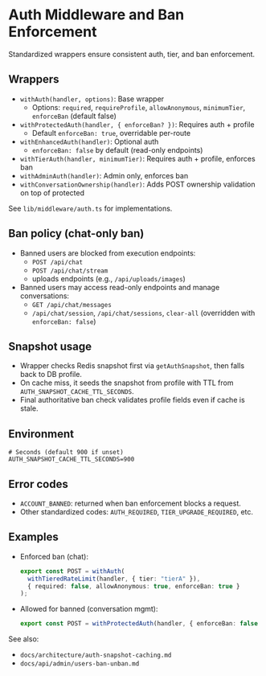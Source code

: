 # Auth Middleware and Ban Enforcement

Standardized wrappers ensure consistent auth, tier, and ban enforcement.

## Wrappers

- `withAuth(handler, options)`: Base wrapper
  - Options: `required`, `requireProfile`, `allowAnonymous`, `minimumTier`, `enforceBan` (default false)
- `withProtectedAuth(handler, { enforceBan? })`: Requires auth + profile
  - Default `enforceBan: true`, overridable per-route
- `withEnhancedAuth(handler)`: Optional auth
  - `enforceBan: false` by default (read-only endpoints)
- `withTierAuth(handler, minimumTier)`: Requires auth + profile, enforces ban
- `withAdminAuth(handler)`: Admin only, enforces ban
- `withConversationOwnership(handler)`: Adds POST ownership validation on top of protected

See `lib/middleware/auth.ts` for implementations.

## Ban policy (chat-only ban)

- Banned users are blocked from execution endpoints:
  - `POST /api/chat`
  - `POST /api/chat/stream`
  - uploads endpoints (e.g., `/api/uploads/images`)
- Banned users may access read-only endpoints and manage conversations:
  - `GET /api/chat/messages`
  - `/api/chat/session`, `/api/chat/sessions`, `clear-all` (overridden with `enforceBan: false`)

## Snapshot usage

- Wrapper checks Redis snapshot first via `getAuthSnapshot`, then falls back to DB profile.
- On cache miss, it seeds the snapshot from profile with TTL from `AUTH_SNAPSHOT_CACHE_TTL_SECONDS`.
- Final authoritative ban check validates profile fields even if cache is stale.

## Environment

```
# Seconds (default 900 if unset)
AUTH_SNAPSHOT_CACHE_TTL_SECONDS=900
```

## Error codes

- `ACCOUNT_BANNED`: returned when ban enforcement blocks a request.
- Other standardized codes: `AUTH_REQUIRED`, `TIER_UPGRADE_REQUIRED`, etc.

## Examples

- Enforced ban (chat):
  ```ts
  export const POST = withAuth(
    withTieredRateLimit(handler, { tier: "tierA" }),
    { required: false, allowAnonymous: true, enforceBan: true }
  );
  ```
- Allowed for banned (conversation mgmt):
  ```ts
  export const POST = withProtectedAuth(handler, { enforceBan: false });
  ```

See also:

- `docs/architecture/auth-snapshot-caching.md`
- `docs/api/admin/users-ban-unban.md`
